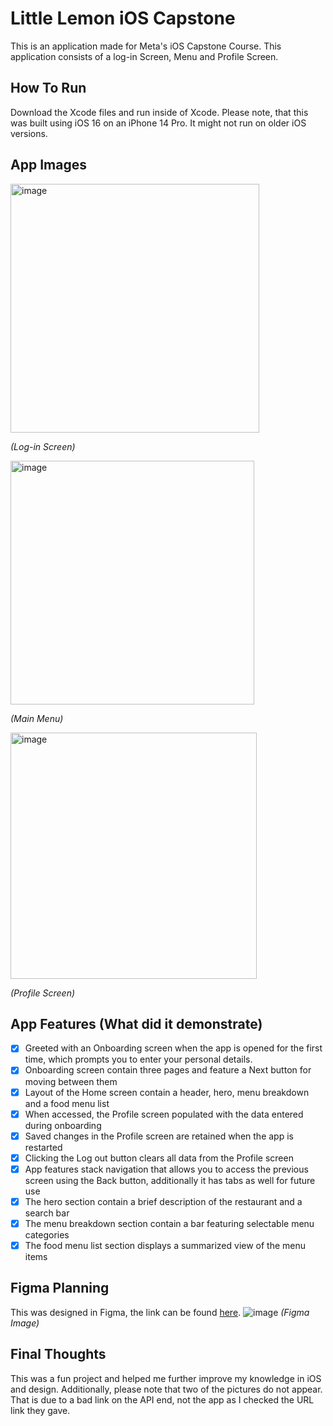 # Little Lemon iOS Capstone

This is an application made for Meta's iOS Capstone Course.  This application consists of a log-in Screen, Menu and Profile Screen.  

## How To Run

Download the Xcode files and run inside of Xcode.  Please note, that this was built using iOS 16 on an iPhone 14 Pro.  It might not run on older iOS versions.

## App Images

<img width="398" alt="image" src="https://user-images.githubusercontent.com/59292280/224848345-e70e7864-4999-4170-94c9-5483f1e87496.png">

*(Log-in Screen)*

<img width="390" alt="image" src="https://user-images.githubusercontent.com/59292280/224848667-f3a41ca9-940b-4291-a94c-e3525e885b82.png">

*(Main Menu)*

<img width="394" alt="image" src="https://user-images.githubusercontent.com/59292280/224848729-6d08c75c-0d92-4f26-ada7-ebebd74aaad4.png">

*(Profile Screen)*

## App Features (What did it demonstrate)

- [x] Greeted with an Onboarding screen when the app is opened for the first time, which prompts you to enter your personal details.
- [x] Onboarding screen contain three pages and feature a Next button for moving between them
- [x] Layout of the Home screen contain a header, hero, menu breakdown and a food menu list
- [x] When accessed, the Profile screen populated with the data entered during onboarding
- [x] Saved changes in the Profile screen are retained when the app is restarted
- [x] Clicking the Log out button clears all data from the Profile screen
- [x] App features stack navigation that allows you to access the previous screen using the Back button, additionally it has tabs as well for future use
- [x] The hero section contain a brief description of the restaurant and a search bar
- [x] The menu breakdown section contain a bar featuring selectable menu categories
- [x] The food menu list section displays a summarized view of the menu items

## Figma Planning

This was designed in Figma, the link can be found [here](https://www.figma.com/file/tsVA54lXE5Y5q6eZBZOz8t/LittleLemon?node-id=0%3A1&t=acxGKSVJG4uFJNq4-1).
![image](https://user-images.githubusercontent.com/59292280/224849801-95c5ae64-4e6d-439c-94bc-317f6b8d0b5f.png)
*(Figma Image)*

## Final Thoughts

This was a fun project and helped me further improve my knowledge in iOS and design.  Additionally, please note that two of the pictures do not appear.  That is due to a bad link on the API end, not the app as I checked the URL link they gave.
